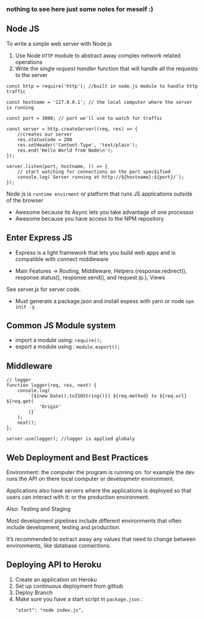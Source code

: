 ### nothing to see here just some notes for meself :) 

##    Node JS


To write a simple web server with Node.js 
1. Use Node `HTTP` module to abstract away complex network related operations
2. Write the single *request handler* function that will handle all the requests to the server

```
const http = require('http'); //built in node.js module to handle http traffic

const hostname = '127.0.0.1'; // the local computer where the server is running

const port = 3000; // port we'll use to watch for traffic 

const server = http.createServer((req, res) => {
    //creates our server
    res.statusCode = 200
    res.setHeader('Content-Type', 'text/plain'); 
    res.end('Hello World from Node\n');
});

server.listen(port, hostname, () => {
    // start watching for connections on the port spec$ified
    console.log(`Server running at http://${hostname}:${port}/`);
});

```
Node js is `runtime envirment` or platform that runs JS applications outside of the browser
- Awesome because its Async lets you take advantage of one processor
- Awesome because you have access to the NPM repository 


## Enter Express JS  
 - Express is a light framework that lets you build web apps and is compatible with connect middleware

- Main Features -> Routing, Middleware, Helpers (response.redirect(), response.status(), response.send(), and request.ip.), Views

See server.js for server code.  
- Must generate a package.json and install expess with yarn or node `npm init -y`

## Common JS Module system
- import a module using: `require();`
- export a module using : `module.export();`

## Middleware 
```
// logger
function logger(req, res, next) {
    console.log(
        `[${new Date().toISOString()}] ${req.method} to ${req.url} ${req.get(
            'Origin'
        )}`
    );
    next();
};

server.use(logger); //logger is applied globaly
```
## Web Deployment and Best Practices 

Environment: the computer the program is running on. for example the dev runs the API on there local computer or developmetn environment.

Applications also have servers where the applications is deployed so that users can interact with it: or the production environment.

Also: Testing and Staging

Most development pipelines include different environments that often include development, testing and production.

It’s recommended to extract away any values that need to change between environments, like database connections.

## Deploying API to Heroku
1. Create an application on Heroku
2. Set up continuous deployment from github
3. Deploy Branch
4. Make sure you have a start script in `package.json` :
    ```
    "start": "node index.js",  
    ```
